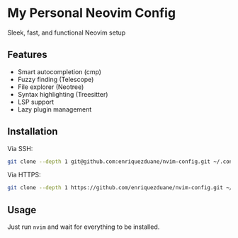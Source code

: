 # My Personal Neovim Config

Sleek, fast, and functional Neovim setup

## Features

- Smart autocompletion (cmp)
- Fuzzy finding (Telescope)
- File explorer (Neotree)
- Syntax highlighting (Treesitter)
- LSP support
- Lazy plugin management

## Installation

Via SSH:

```bash
git clone --depth 1 git@github.com:enriquezduane/nvim-config.git ~/.config/nvim
```

Via HTTPS:

```bash
git clone --depth 1 https://github.com/enriquezduane/nvim-config.git ~/.config/nvim
```

## Usage

Just run `nvim` and wait for everything to be installed.
